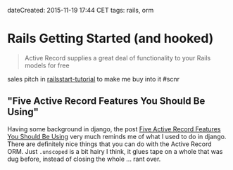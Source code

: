 dateCreated: 2015-11-19 17:44 CET
tags: rails, orm  

# Rails Getting Started (and hooked)

> Active Record supplies a great deal of functionality to your Rails models for free

sales pitch in [railsstart-tutorial] to make me buy into it #scnr

[railsstart-tutorial]: http://guides.rubyonrails.org/getting_started.html

## "Five Active Record Features You Should Be Using"

Having some background in django, 
the post [Five Active Record Features You Should Be Using][fiveactiverecrods-article] 
very much reminds me of what 
I used to do in django. There are definitely nice things that you can do
with the Active Record ORM.
Just `.unscoped` is a bit hairy I think, it glues tape on a whole that
was dug before, instead of closing the whole ... rant over.

[fiveactiverecrods-article]: http://jakeyesbeck.com/2015/11/15/five-active-record-features-you-should-be-using/

